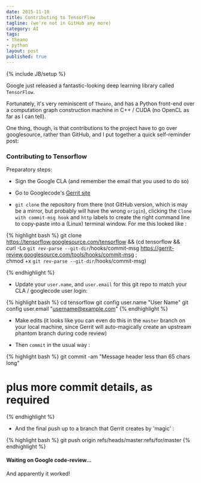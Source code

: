 ```yaml
---
date: 2015-11-10
title: Contributing to TensorFlow
tagline: (we're not in GitHub any more)
category: AI
tags:
- theano
- python
layout: post
published: true
---
```

{% include JB/setup %}

Google just released a fantastic-looking deep learning library called ```TensorFlow```.

Fortunately, it's very reminiscent of ```Theano```, and has a Python front-end over
a computation graph construction machine in C++ / CUDA (no OpenCL as far as I can tell).

One thing, though, is that contributions to the project have to go over
googlesource, rather than GitHub, and I put together a quick self-reminder post:

### Contributing to Tensorflow 

Preparatory steps:
 
*   Sign the Google CLA (and remember the email that you used to do so)

*   Go to Googlecode's [Gerrit site](https://tensorflow-review.googlesource.com/#/dashboard/self)

*   ```git clone``` the repository from there (not GitHub version, which is may be a mirror, but probably will have the wrong ```origin```), 
    clicking the ```Clone with commit-msg hook``` and ```http``` labels to create the 
    right command line to copy-paste into a (Linux) terminal window.  For me this looked like :

{% highlight bash %}
git clone https://tensorflow.googlesource.com/tensorflow && 
   (cd tensorflow && \
    curl -Lo `git rev-parse --git-dir`/hooks/commit-msg https://gerrit-review.googlesource.com/tools/hooks/commit-msg ; \
    chmod +x `git rev-parse --git-dir`/hooks/commit-msg)

{% endhighlight %}

*   Update your ```user.name```, and ```user.email``` for this git repo to match your CLA / googlecode user login: 

{% highlight bash %}
cd tensorflow
git config user.name "User Name"
git config user.email "username@example.com"
{% endhighlight %}

*  Make edits (it looks like you can even do this in the ```master``` branch on your local machine, 
   since Gerrit will auto-magically create an upstream phantom branch during code review)

*  Then ```commit``` in the usual way : 

{% highlight bash %}
git commit -am "Message header less than 65 chars long" 
  # plus more commit details, as required
{% endhighlight %}


*  And the final push up to a branch that Gerrit creates by 'magic' :

{% highlight bash %}
git push origin refs/heads/master:refs/for/master
{% endhighlight %}


#### Waiting on Google code-review...

And apparently it worked!
